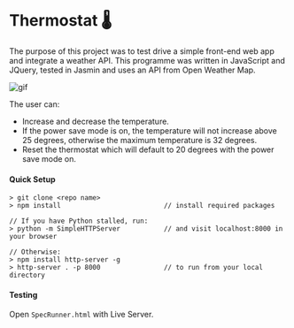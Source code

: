 # Thermostat 🌡

The purpose of this project was to test drive a simple front-end web app and integrate a weather API. This programme was written in JavaScript and JQuery, tested in Jasmin and uses an API from Open Weather Map.

![gif](https://media.giphy.com/media/TFHtemE8gaJc7yNWiT/giphy.gif)

The user can:
* Increase and decrease the temperature.
* If the power save mode is on, the temperature will not increase above 25 degrees, otherwise the maximum temperature is 32 degrees. 
* Reset the thermostat which will default to 20 degrees with the power save mode on.


#### Quick Setup
```
> git clone <repo name>
> npm install                          // install required packages

// If you have Python stalled, run:
> python -m SimpleHTTPServer           // and visit localhost:8000 in your browser

// Otherwise:
> npm install http-server -g
> http-server . -p 8000                // to run from your local directory

```

#### Testing
Open `SpecRunner.html` with Live Server.